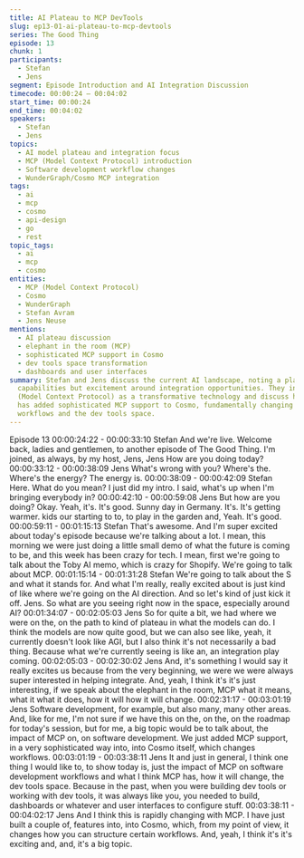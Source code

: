 ```yaml
---
title: AI Plateau to MCP DevTools
slug: ep13-01-ai-plateau-to-mcp-devtools
series: The Good Thing
episode: 13
chunk: 1
participants:
  - Stefan
  - Jens
segment: Episode Introduction and AI Integration Discussion
timecode: 00:00:24 – 00:04:02
start_time: 00:00:24
end_time: 00:04:02
speakers:
  - Stefan
  - Jens
topics:
  - AI model plateau and integration focus
  - MCP (Model Context Protocol) introduction
  - Software development workflow changes
  - WunderGraph/Cosmo MCP integration
tags:
  - ai
  - mcp
  - cosmo
  - api-design
  - go
  - rest
topic_tags:
  - ai
  - mcp
  - cosmo
entities:
  - MCP (Model Context Protocol)
  - Cosmo
  - WunderGraph
  - Stefan Avram
  - Jens Neuse
mentions:
  - AI plateau discussion
  - elephant in the room (MCP)
  - sophisticated MCP support in Cosmo
  - dev tools space transformation
  - dashboards and user interfaces
summary: Stefan and Jens discuss the current AI landscape, noting a plateau in model
  capabilities but excitement around integration opportunities. They introduce MCP
  (Model Context Protocol) as a transformative technology and discuss how WunderGraph
  has added sophisticated MCP support to Cosmo, fundamentally changing software development
  workflows and the dev tools space.
---
```

Episode 13
00:00:24:22 - 00:00:33:10
Stefan
And we're live. Welcome back, ladies and gentlemen, to another episode of The Good Thing.
I'm joined, as always, by my host, Jens, Jens How are you doing today?
00:00:33:12 - 00:00:38:09
Jens
What's wrong with you? Where's the. Where's the energy? The energy is.
00:00:38:09 - 00:00:42:09
Stefan
Here. What do you mean? I just did my intro. I said, what's up when I'm bringing everybody in?
00:00:42:10 - 00:00:59:08
Jens
But how are you doing? Okay. Yeah, it's. It's good. Sunny day in Germany. It's. It's getting
warmer. kids our starting to to, to play in the garden and, Yeah. It's good.
00:00:59:11 - 00:01:15:13
Stefan
That's awesome. And I'm super excited about today's episode because we're talking about a lot.
I mean, this morning we were just doing a little small demo of what the future is coming to be,
and this week has been crazy for tech. I mean, first we're going to talk about the Toby AI memo,
which is crazy for Shopify. We're going to talk about MCP.
00:01:15:14 - 00:01:31:28
Stefan
We're going to talk about the S and what it stands for. And what I'm really, really excited about is
just kind of like where we're going on the AI direction. And so let's kind of just kick it off. Jens. So
what are you seeing right now in the space, especially around AI?
00:01:34:07 - 00:02:05:03
Jens
So for quite a bit, we had where we were on the, on the path to kind of plateau in what the
models can do. I think the models are now quite good, but we can also see like, yeah, it
currently doesn't look like AGI, but I also think it's not necessarily a bad thing. Because what
we're currently seeing is like an, an integration play coming.
00:02:05:03 - 00:02:30:02
Jens
And, it's something I would say it really excites us because from the very beginning, we were we
were always super interested in helping integrate. And, yeah, I think it's it's just interesting, if we
speak about the elephant in the room, MCP what it means, what it what it does, how it will how it
will change.
00:02:31:17 - 00:03:01:19
Jens
Software development, for example, but also many, many other areas. And, like for me, I'm not
sure if we have this on the, on the, on the roadmap for today's session, but for me, a big topic
would be to talk about, the impact of MCP on, on software development. We just added MCP
support, in a very sophisticated way into, into Cosmo itself, which changes workflows.
00:03:01:19 - 00:03:38:11
Jens
It and just in general, I think one thing I would like to, to show today is, just the impact of MCP
on software development workflows and what I think MCP has, how it will change, the dev tools
space. Because in the past, when you were building dev tools or working with dev tools, it was
always like you, you needed to build, dashboards or whatever and user interfaces to configure
stuff.
00:03:38:11 - 00:04:02:17
Jens
And I think this is rapidly changing with MCP. I have just built a couple of, features into, into
Cosmo, which, from my point of view, it changes how you can structure certain workflows. And,
yeah, I think it's it's exciting and, and, it's a big topic.
